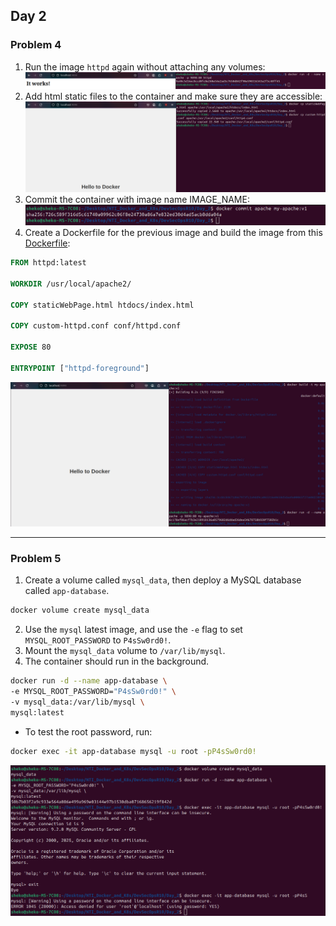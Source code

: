 ## Day 2
### Problem 4
1. Run the image `httpd` again without attaching any volumes:
![Image](Screenshots/problem4.1.png)
2. Add html static files to the container and make sure they are accessible:
![Image](Screenshots/problem4.2.png)
3. Commit the container with image name IMAGE_NAME:
![Image](Screenshots/problem4.3.png)
4. Create a Dockerfile for the previous image and build the image from this [Dockerfile](Dockerfile):
```Dockerfile
FROM httpd:latest

WORKDIR /usr/local/apache2/

COPY staticWebPage.html htdocs/index.html

COPY custom-httpd.conf conf/httpd.conf

EXPOSE 80

ENTRYPOINT ["httpd-foreground"]
```
![Image](Screenshots/problem4.4.png)

---

### Problem 5
1. Create a volume called `mysql_data`, then deploy a MySQL database called `app-database`.
```sh
docker volume create mysql_data
```
2. Use the `mysql` latest image, and use the `-e` flag to set `MYSQL_ROOT_PASSWORD` to `P4sSw0rd0!`.
3. Mount the `mysql_data` volume to `/var/lib/mysql`.
4. The container should run in the background.
```sh
docker run -d --name app-database \
-e MYSQL_ROOT_PASSWORD="P4sSw0rd0!" \
-v mysql_data:/var/lib/mysql \
mysql:latest
```
- To test the root password, run:
```sh
docker exec -it app-database mysql -u root -pP4sSw0rd0!
```
![Image](Screenshots/problem5.png)

